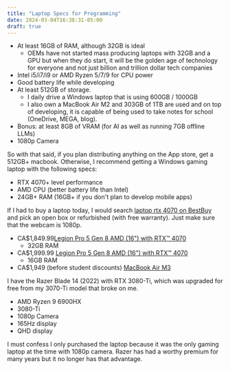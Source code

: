 ```yaml
---
title: "Laptop Specs for Programming"
date: 2024-03-04T16:38:31-05:00
draft: true
---
```


- At least 16GB of RAM, although 32GB is ideal
  - OEMs have not started mass producing laptops with 32GB and a GPU but when they do start, it will be the golden age of technology for everyone and not just billion and trillion dollar tech companies
- Intel i5/i7/i9 or AMD Ryzen 5/7/9 for CPU power
- Good battery life while developing
- At least 512GB of storage.
  - I daily drive a Windows laptop that is using 600GB / 1000GB
  - I also own a MacBook Air M2 and 303GB of 1TB are used and on top of developing, it is capable of being used to take notes for school (OneDrive, MEGA, blog).
- Bonus: at least 8GB of VRAM (for AI as well as running 7GB offline LLMs)
- 1080p Camera

So with that said, if you plan distributing anything on the App store, get a 512GB+ macbook. Otherwise, I recommend getting a Windows gaming laptop with the following specs:

- RTX 4070+ level performance
- AMD CPU (better battery life than Intel)
- 24GB+ RAM (16GB+ if you don't plan to develop mobile apps)

If I had to buy a laptop today, I would search [laptop rtx 4070 on BestBuy](https://www.bestbuy.ca/en-ca/search?search=laptop+rtx+4070&sort=priceLowToHigh) and pick an open box or refurbished (with free warranty). Just make sure that the webcam is 1080p.

- CA$1,849.99[Legion Pro 5 Gen 8 AMD (16") with RTX™ 4070](https://www.lenovo.com/ca/en/p/laptops/legion-laptops/legion-pro-series/legion-pro-5-gen-8-(16-inch-amd)/82wm0006us)
  - 32GB RAM
- CA$1,999.99 [Legion Pro 5 Gen 8 AMD (16") with RTX™ 4070](https://www.lenovo.com/ca/en/p/laptops/legion-laptops/legion-pro-series/legion-pro-5-gen-8-(16-inch-amd)/82wm0005us#compatible_acc)
  - 16GB RAM
- CA$1,949 (before student discounts) [MacBook Air M3](https://www.apple.com/ca/shop/buy-mac/macbook-air/13-inch-midnight-apple-m3-chip-with-8-core-cpu-and-10-core-gpu-16gb-memory-512gb)

I have the Razer Blade 14 (2022) with RTX 3080-Ti, which was upgraded for free from my 3070-Ti model that broke on me.

- AMD Ryzen 9 6900HX
- 3080-Ti
- 1080p Camera
- 165Hz display
- QHD display

I must confess I only purchased the laptop because it was the only gaming laptop at the time with 1080p camera. Razer has had a worthy premium for many years but it no longer has that advantage.
